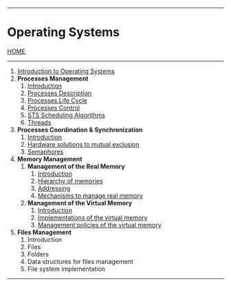 
---
# Operating Systems

[HOME](/README.md)

---

1. [Introduction to Operating Systems](data/10_os_Intro.md)
2. **Processes Management**
	1. [Introduction](data/21_Intro.md)
	2. [Processes Description](data/22_description.md)
	3. [Processes Life Cycle](data/23_life.md)
	4. [Processes Control](data/24_control.md)
	5. [STS Scheduling Algorithms](data/25_scheduling.md)
	6. [Threads](data/26_threads.md)
3. **Processes Coordination & Synchronization**
	1. [Introduction](data/31_intro.md)
	2. [Hardware solutions to mutual exclusion](data/32_HWsolutions.md)
	3. [Semaphores](data/33_semaphores.md)
4. **Memory Management**
	1. **Management of the Real Memory**
		1. [Introduction](data/411_real_intro.md)
		2. [Hierarchy of memories](data/412_real_hierarchy.md)
		3. [Addressing](data/413_real_addressing.md)
		4. [Mechanisms to manage real memory](data/414_real_Memory.md)
	2. **Management of the Virtual Memory**
		1. [Introduction](data/421_virtual_Intro.md)
		2. [Implementations of the virtual memory](data/422_virtual_Imp.md)
		3. [Management policies of the virtual memory](data/423_virtual_Policies.md)
5. **Files Management**
	1. Introduction
	2. Files
	3. Folders
	4. Data structures for files management
	5. File system implementation
---